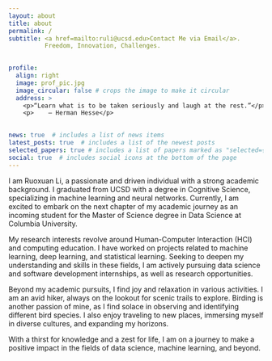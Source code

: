 ```yaml
---
layout: about
title: about
permalink: /
subtitle: <a href=mailto:ruli@ucsd.edu>Contact Me via Email</a>.
          Freedom, Innovation, Challenges.
 

profile:
  align: right
  image: prof_pic.jpg
  image_circular: false # crops the image to make it circular
  address: >
    <p>“Learn what is to be taken seriously and laugh at the rest.”</p>
    <p>    ― Herman Hesse</p>
    

news: true  # includes a list of news items
latest_posts: true  # includes a list of the newest posts
selected_papers: true # includes a list of papers marked as "selected={true}"
social: true  # includes social icons at the bottom of the page
---
```


I am Ruoxuan Li, a passionate and driven individual with a strong academic background. I graduated from UCSD with a degree in Cognitive Science, specializing in machine learning and neural networks. Currently, I am excited to embark on the next chapter of my academic journey as an incoming student for the Master of Science degree in Data Science at Columbia University.

My research interests revolve around Human-Computer Interaction (HCI) and computing education. I have worked on  projects related to machine learning, deep learning, and statistical learning. Seeking to deepen my understanding and skills in these fields, I am actively pursuing data science and software development internships, as well as research opportunities.

Beyond my academic pursuits, I find joy and relaxation in various activities. I am an avid hiker, always on the lookout for scenic trails to explore. Birding is another passion of mine, as I find solace in observing and identifying different bird species. I also enjoy traveling to new places, immersing myself in diverse cultures, and expanding my horizons. 

With a thirst for knowledge and a zest for life, I am on a journey to make a positive impact in the fields of data science, machine learning, and beyond.





